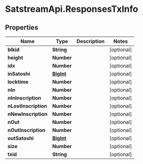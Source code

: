 # SatstreamApi.ResponsesTxInfo

## Properties
Name | Type | Description | Notes
------------ | ------------- | ------------- | -------------
**blkid** | **String** |  | [optional] 
**height** | **Number** |  | [optional] 
**idx** | **Number** |  | [optional] 
**inSatoshi** | [**BigInt**](BigInt.md) |  | [optional] 
**locktime** | **Number** |  | [optional] 
**nIn** | **Number** |  | [optional] 
**nInInscription** | **Number** |  | [optional] 
**nLostInscription** | **Number** |  | [optional] 
**nNewInscription** | **Number** |  | [optional] 
**nOut** | **Number** |  | [optional] 
**nOutInscription** | **Number** |  | [optional] 
**outSatoshi** | [**BigInt**](BigInt.md) |  | [optional] 
**size** | **Number** |  | [optional] 
**txid** | **String** |  | [optional] 


